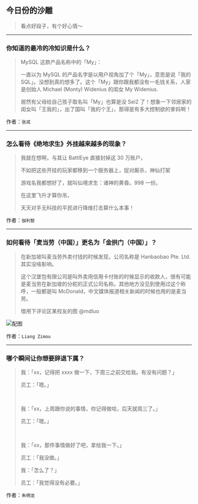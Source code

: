 ## 今日份的沙雕

> 看点好段子，有个好心情～


 
---

### 你知道的最冷的冷知识是什么？

> MySQL 这款产品名称中的「My」：
> 
> 一直以为 MySQL 的产品名字是以用户视角加了个「My」，意思是说「我的 SQL」。没想到真的想多了。这个「My」跟你跟我都没有一毛钱关系，人家是创始人 Michael (Monty) Widenius 的闺女 My Widenius.
> 
> 居然有父母给自己孩子取名叫「My」也算是没 Sei2 了！想象一下邻居家的闺女叫「王我的」，出了国叫「我的个王」，那得是有多大控制欲的爹妈啊！


作者：`张戎`

---

### 怎么看待《绝地求生》外挂越来越多的现象？

> 我就在想啊，与其让 BattlEye 直接封掉这 30 万账户，
> 
> 不如把这些开挂的玩家都移到一个服务器上，捉对厮杀，神仙打架
> 
> 游戏名我都想好了，就叫仙境求生：诸神的黄昏。998 一份。
> 
> 在这里飞升才算你吊，
> 
> 天天对手无科技的平民进行降维打击算什么本事！


作者：`伽利智`

---

### 如何看待「麦当劳（中国）」更名为「金拱门（中国）」？

> 在新加坡叫麦当劳外卖付钱的时候发现，公司名称是 Hanbaobao Pte. Ltd. 其实没啥影响。
> 
> 这个汉堡包有限公司是叫外卖用信用卡付账的时候显示的收款人，很有可能是麦当劳在新加坡的分舵的正式公司名称。其他地方没见到使用过这个称呼，一般都是叫 McDonald，中文媒体报道相关新闻的时候也用的是麦当劳。
> 
> 借用下评论区某校友的图 @mdluo



![配图](http://pic1.zhimg.com/70/v2-2ee9b48f8a2986fff94ac7f3bed3886c_b.jpg)


作者：`Liang Zimou`

---

### 哪个瞬间让你想要辞退下属？

> 我：「xx，记得把 xxxx 做一下，下周三之前交给我。有没有问题？」
> 
> 员工：「嗯。」
> 
>  
> 
> 我：「xx，上周跟你说的事情，你记得做哈，后天就周三了。」
> 
> 员工：「嗯。」
> 
>  
> 
> 我：「xx，那件事情做好了吧，拿给我一下。」
> 
> 员工：「我没做。」
> 
> 我：「怎么了？」
> 
> 员工：「我觉得没有必要。」


作者：`朱明龙`